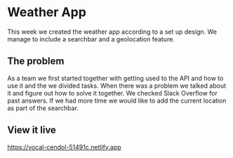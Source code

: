 # Weather App

This week we created the weather app according to a set up design. We manage to include a searchbar and a geolocation feature.

## The problem

As a team we first started together with getting used to the API and how to use it and the we divided tasks. When there was a problem we talked about it and figure out how to solve it together. We checked Slack Overflow for past answers. If we had more time we would like to add the current location as part of the searchbar.

## View it live

https://vocal-cendol-51491c.netlify.app
